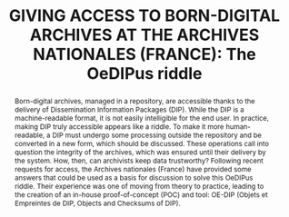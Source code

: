 ---
abstract: 'Born-digital archives, managed in a repository, are accessible thanks to
  the delivery of Dissemination Information Packages (DIP). While the DIP is a machine-readable
  format, it is not easily intelligible for the end user. In practice, making DIP
  truly accessible appears like a riddle. To make it more human-readable, a DIP must
  undergo some processing outside the repository and be converted in a new form, which
  should be discussed. These operations call into question the integrity of the archives,
  which was ensured until their delivery by the system. How, then, can archivists
  keep data trustworthy? Following recent requests for access, the Archives nationales
  (France) have provided some answers that could be used as a basis for discussion
  to solve this OeDIPus riddle. Their experience was one of moving from theory to
  practice, leading to the creation of an in-house proof-of-concept (POC) and tool:
  OE-DIP (Objets et Empreintes de DIP, Objects and Checksums of DIP).'
creators:
- Levasseur, Emeline
- Falut, André
- Fenech, Julien
- Ferrera, Matias
date: null
document_url: https://www.ideals.illinois.edu/items/128267/bitstreams/428899/data.pdf
grand_parent: iPRES
institutions: []
keywords:
- access
- dip
- integrity
- fixity
- checksum
landing_page_url: https://hdl.handle.net/2142/121063
language: eng
layout: publication
license: CC-BY 4.0 International
notes_url: null
parent: iPRES 2023
presentation_url: null
size: null
source_name: iPRES
title: 'GIVING ACCESS TO BORN-DIGITAL ARCHIVES AT THE ARCHIVES NATIONALES (FRANCE):
  The OeDIPus riddle'
type: unknown
year: 2023
---